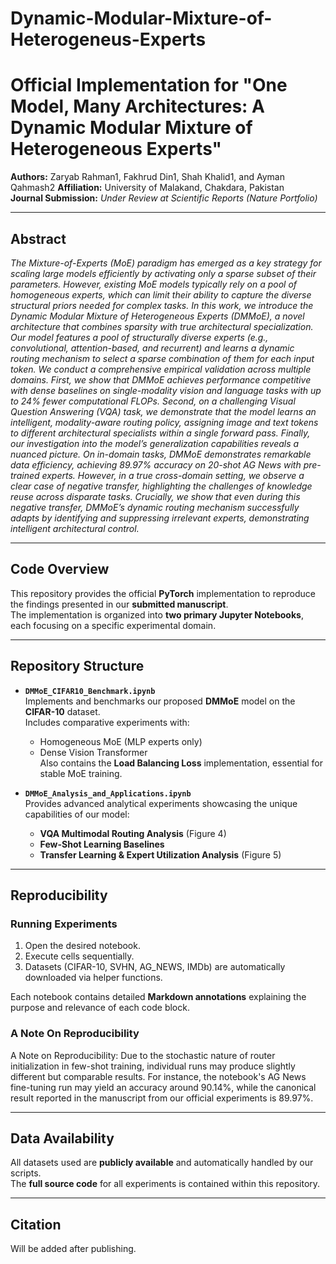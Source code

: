 # Dynamic-Modular-Mixture-of-Heterogeneus-Experts


# Official Implementation for "One Model, Many Architectures: A Dynamic Modular Mixture of Heterogeneous Experts"

**Authors:** Zaryab Rahman1, Fakhrud Din1, Shah Khalid1, and Ayman Qahmash2 
**Affiliation:** University of Malakand, Chakdara, Pakistan  
**Journal Submission:** *Under Review at Scientific Reports (Nature Portfolio)*

---

## Abstract
*The Mixture-of-Experts (MoE) paradigm has emerged as a key strategy for scaling large models efficiently by activating only a
sparse subset of their parameters. However, existing MoE models typically rely on a pool of homogeneous experts, which
can limit their ability to capture the diverse structural priors needed for complex tasks. In this work, we introduce the Dynamic
Modular Mixture of Heterogeneous Experts (DMMoE), a novel architecture that combines sparsity with true architectural
specialization. Our model features a pool of structurally diverse experts (e.g., convolutional, attention-based, and recurrent) and
learns a dynamic routing mechanism to select a sparse combination of them for each input token. We conduct a comprehensive
empirical validation across multiple domains. First, we show that DMMoE achieves performance competitive with dense
baselines on single-modality vision and language tasks with up to 24% fewer computational FLOPs. Second, on a challenging
Visual Question Answering (VQA) task, we demonstrate that the model learns an intelligent, modality-aware routing policy,
assigning image and text tokens to different architectural specialists within a single forward pass. Finally, our investigation into
the model’s generalization capabilities reveals a nuanced picture. On in-domain tasks, DMMoE demonstrates remarkable data
efficiency, achieving 89.97% accuracy on 20-shot AG News with pre-trained experts. However, in a true cross-domain setting,
we observe a clear case of negative transfer, highlighting the challenges of knowledge reuse across disparate tasks. Crucially,
we show that even during this negative transfer, DMMoE’s dynamic routing mechanism successfully adapts by identifying and
suppressing irrelevant experts, demonstrating intelligent architectural control.*

---

## Code Overview
This repository provides the official **PyTorch** implementation to reproduce the findings presented in our **submitted manuscript**.  
The implementation is organized into **two primary Jupyter Notebooks**, each focusing on a specific experimental domain.

---

## Repository Structure

- **`DMMoE_CIFAR10_Benchmark.ipynb`**  
  Implements and benchmarks our proposed **DMMoE** model on the **CIFAR-10** dataset.  
  Includes comparative experiments with:
  - Homogeneous MoE (MLP experts only)
  - Dense Vision Transformer  
  Also contains the **Load Balancing Loss** implementation, essential for stable MoE training.

- **`DMMoE_Analysis_and_Applications.ipynb`**  
  Provides advanced analytical experiments showcasing the unique capabilities of our model:  
  - **VQA Multimodal Routing Analysis** (Figure 4)  
  - **Few-Shot Learning Baselines**  
  - **Transfer Learning & Expert Utilization Analysis** (Figure 5)

---

## Reproducibility

### Running Experiments
1. Open the desired notebook.
2. Execute cells sequentially.  
3. Datasets (CIFAR-10, SVHN, AG_NEWS, IMDb) are automatically downloaded via helper functions.  

Each notebook contains detailed **Markdown annotations** explaining the purpose and relevance of each code block.

### A Note On Reproducibility
A Note on Reproducibility: Due to the stochastic nature of router initialization in few-shot training, individual runs may produce slightly different but comparable results. For instance, the notebook's AG News fine-tuning run may yield an accuracy around 90.14%, while the canonical result reported in the manuscript from our official experiments is 89.97%.

---

## Data Availability
All datasets used are **publicly available** and automatically handled by our scripts.  
The **full source code** for all experiments is contained within this repository.

---

## Citation
Will be added after publishing. 





